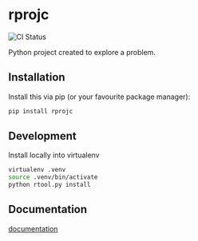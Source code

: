 # rprojc

<p align="center">

![CI Status](https://github.com/romanchyla/rprojc/actions/workflows/ci.yml/badge.svg)

  <!--
  <a href="https://codecov.io/gh/romanchyla/rprojc">
    <img src="https://img.shields.io/codecov/c/github/romanchyla/rprojc.svg?logo=codecov&logoColor=fff&style=flat-square" alt="Test coverage percentage">
  </a>
  //-->
</p>

Python project created to explore a problem.

## Installation

Install this via pip (or your favourite package manager):

```bash
pip install rprojc
```

## Development

Install locally into virtualenv

```bash
virtualenv .venv
source .venv/bin/activate
python rtool.py install
```

## Documentation

[documentation](https://rprojc.readthedocs.io)
